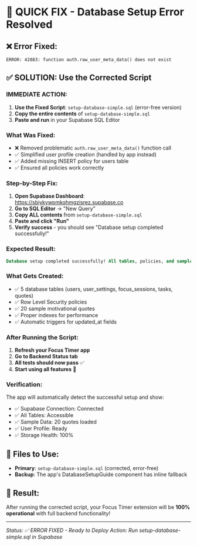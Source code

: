 # 🚀 QUICK FIX - Database Setup Error Resolved

## ❌ **Error Fixed:**
```
ERROR: 42883: function auth.raw_user_meta_data() does not exist
```

## ✅ **SOLUTION: Use the Corrected Script**

### **IMMEDIATE ACTION:**

1. **Use the Fixed Script**: `setup-database-simple.sql` (error-free version)
2. **Copy the entire contents** of `setup-database-simple.sql`
3. **Paste and run** in your Supabase SQL Editor

### **What Was Fixed:**
- ❌ Removed problematic `auth.raw_user_meta_data()` function call
- ✅ Simplified user profile creation (handled by app instead)
- ✅ Added missing INSERT policy for users table
- ✅ Ensured all policies work correctly

### **Step-by-Step Fix:**

1. **Open Supabase Dashboard**: https://sbiykywpmkqhmgzisrez.supabase.co
2. **Go to SQL Editor** → "New Query"
3. **Copy ALL contents** from `setup-database-simple.sql`
4. **Paste and click "Run"**
5. **Verify success** - you should see "Database setup completed successfully!"

### **Expected Result:**
```sql
Database setup completed successfully! All tables, policies, and sample data have been created.
```

### **What Gets Created:**
- ✅ 5 database tables (users, user_settings, focus_sessions, tasks, quotes)
- ✅ Row Level Security policies
- ✅ 20 sample motivational quotes
- ✅ Proper indexes for performance
- ✅ Automatic triggers for updated_at fields

### **After Running the Script:**

1. **Refresh your Focus Timer app**
2. **Go to Backend Status tab**
3. **All tests should now pass** ✅
4. **Start using all features** 🎉

### **Verification:**
The app will automatically detect the successful setup and show:
- ✅ Supabase Connection: Connected
- ✅ All Tables: Accessible
- ✅ Sample Data: 20 quotes loaded
- ✅ User Profile: Ready
- ✅ Storage Health: 100%

## 🎯 **Files to Use:**
- **Primary**: `setup-database-simple.sql` (corrected, error-free)
- **Backup**: The app's DatabaseSetupGuide component has inline fallback

## 🚀 **Result:**
After running the corrected script, your Focus Timer extension will be **100% operational** with full backend functionality!

---
*Status: ✅ ERROR FIXED - Ready to Deploy*
*Action: Run setup-database-simple.sql in Supabase*